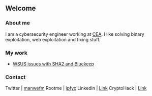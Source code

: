 ## Welcome


### About me

I am a cybersecurity engineer working at [CEA](http://www.cea.fr/). I like solving binary exploitation, web exploitation and fixing stuff.

### My work

- [WSUS issues with SHA2 and Bluekeep](https://bl0g.ipfyx.fr/sha2_bluekeep.html)

### Contact

Twitter | [manwefm](https://twitter.com/manwefm)
Rootme | [ipfyx](https://www.root-me.org/ipfyx)
Linkedin | [Link](https://www.linkedin.com/in/florian-martin-71538b131)
CryptoHack | [Link](https://cryptohack.org/user/ipfyx/)
